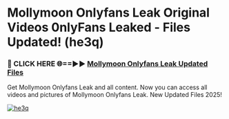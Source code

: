 # Mollymoon Onlyfans Leak Original Videos 0nlyFans Leaked - Files Updated! (he3q)

<h3>🔴 CLICK HERE 🌐==►► <a href="https://tinyurl.com/ms9xzufz" rel="nofollow">Mollymoon Onlyfans Leak Updated Files</a></h3>

Get Mollymoon Onlyfans Leak and all content. Now you can access all videos and pictures of Mollymoon Onlyfans Leak. New Updated Files 2025!

[![he3q](https://i.imgur.com/ppqm5kG.gif)](https://tinyurl.com/ms9xzufz)
